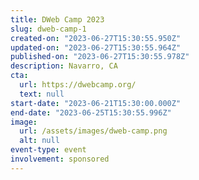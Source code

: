 ```yaml
---
title: DWeb Camp 2023
slug: dweb-camp-1
created-on: "2023-06-27T15:30:55.950Z"
updated-on: "2023-06-27T15:30:55.964Z"
published-on: "2023-06-27T15:30:55.978Z"
description: Navarro, CA
cta:
  url: https://dwebcamp.org/
  text: null
start-date: "2023-06-21T15:30:00.000Z"
end-date: "2023-06-25T15:30:55.996Z"
image:
  url: /assets/images/dweb-camp.png
  alt: null
event-type: event
involvement: sponsored
---
```

